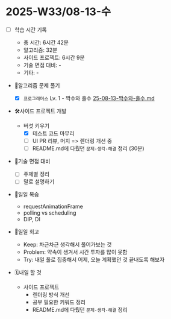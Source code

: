 <!-- 예시: 2025-W32/08-06-수 -->

# 2025-W33/08-13-수

- [ ] 학습 시간 기록

  - 총 시간: 6시간 42분
  - 알고리즘: 32분
  - 사이드 프로젝트: 6시간 9분
  - 기술 면접 대비: -
  - 기타: -

- 🧠알고리즘 문제 풀기

  - [x] `프로그래머스` Lv. 1 - 짝수와 홀수 [25-08-13-짝수와-홀수.md](/algorithm/programmers/25-08-13-짝수와-홀수.md)

- 🛠️사이드 프로젝트 개발

  - 버섯 키우기
    - [x] 테스트 코드 마무리
    - [ ] UI PR 리뷰, 머지 => 렌더링 개선 중
    - [ ] README.md에 다뤘던 `문제-생각-해결` 정리 (30분)

- 🤝기술 면접 대비

  - [ ] 주제별 정리
  - [ ] 말로 설명하기

- 🔄일일 복습

  - requestAnimationFrame
  - polling vs scheduling
  - DIP, DI

- 🔄일일 회고

  - Keep: 차근차근 생각해서 풀어가보는 것
  - Problem: 약속이 생겨서 시간 투자를 많이 못함
  - Try: 내일 풀로 집중해서 어제, 오늘 계획했던 것 끝내도록 해보자

- 🗓️내일 할 것

  - 사이드 프로젝트
    - 렌더링 방식 개선
    - 공부 필요한 키워드 정리
    - README.md에 다뤘던 `문제-생각-해결` 정리
